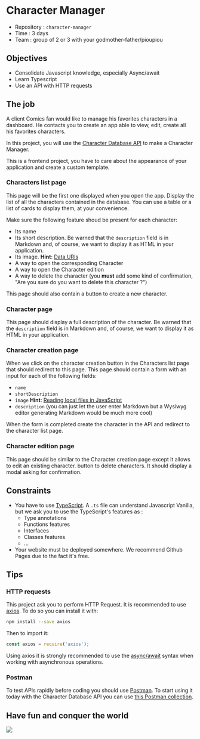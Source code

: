 # Character Manager

- Repository : `character-manager`
- Time : 3 days
- Team : group of 2 or 3 with your godmother-father/pioupiou

## Objectives 

- Consolidate Javascript knowledge, especially Async/await
- Learn Typescript
- Use an API with HTTP requests



## The job

A client Comics fan would like to manage his favorites characters in a dashboard. He contacts you to create an app able to view, edit, create all his favorites characters. 

In this project, you will use the [Character Database API](https://character-database.becode.xyz/) to make a Character Manager.  
  
This is a frontend project, you have to care about the appearance of your application and create a custom template.

### Characters list page

This page will be the first one displayed when you open the app. Display the list of all the characters contained in the database. You can use a table or a list of cards to display them, at your convenience.

Make sure the following feature shoud be present for each character:

* Its name
* Its short description. Be warned that the `description` field is in Markdown and, of course, we want to display it as HTML in your application.
* Its image. **Hint**: [Data URIs](https://css-tricks.com/data-uris/)
* A way to open the corresponding Character
* A way to open the Character edition
* A way to delete the character (you **must** add some kind of confirmation, "Are you sure do you want to delete this character ?")

This page should also contain a button to create a new character.

### Character page

This page should display a full description of the character. Be warned that the `description` field is in Markdown and, of course, we want to display it as HTML in your application.

### Character creation page

When we click on the character creation button in the Characters list page that should redirect to this page. This page should contain a form with an input for each of the following fields:

* `name`
* `shortDescription`
* `image` **Hint**: [Reading local files in JavaScript](https://www.html5rocks.com/en/tutorials/file/dndfiles/)
* `description` (you can just let the user enter Markdown but a Wysiwyg editor generating Markdown would be much more cool)

When the form is completed create the character in the API and redirect to the character list page.

### Character edition page

This page should be similar to the Character creation page except it allows to edit an existing character.
button to delete characters. It should display a modal asking for confirmation.


## Constraints

* You have to use [TypeScript](https://www.typescriptlang.org/). A `.ts` file can understand Javascript Vanilla, but we ask you to use the TypeScript's features as :
	- Type annotations
	- Functions features
	- Interfaces
	- Classes features
	- ...
* Your website must be deployed somewhere. We recommend Github Pages due to the fact it's free.

## Tips

### HTTP requests

This project ask you to perform HTTP Request. It is recommended to use [axios](https://github.com/axios/axios). To do so you can install it with:

```bash
npm install --save axios
```

Then to import it:

```javascript
const axios = require('axios');
```
Using axios it is strongly recommended to use the [async/await](https://javascript.info/async-await) syntax when working with asynchronous operations.

### Postman

To test APIs rapidly before coding you should use [Postman](https://www.getpostman.com/). 
To start using it today with the Character Database API you can use [this Postman collection](https://static.becode.xyz/character-database/characters-database.postman_collection.json).



## Have fun and conquer the world

![](https://media.giphy.com/media/rf5TGw330sy88/giphy.gif)